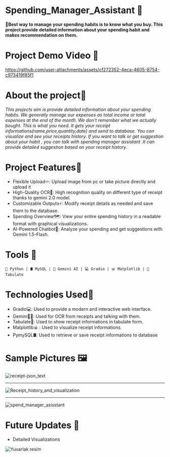 
# Spending_Manager_Assistant 🎉
 **📌Best way to manage your spending habits is to know what you buy. This project provide detailed information about your spending habit and makes recommendation on them.**

# Project Demo Video 🎥



https://github.com/user-attachments/assets/cf272352-4eca-4605-8754-c973419f85f1





 
# About the project🎯
*This projects aim is provide detailed information about  your spending habits.
We generally manage our expenses as total income or total expenses at the end of the month. We don't remember  what we actually bought. This is what you need.
It gets your receipt informations(name,price,quantity,date) and send to database. You can visualize and  see your receipts history.
If you want to talk or get suggestion about your habit , you can talk with spending  manager assistant .It can provide detailed suggestion based on your receipt history.*




#  Project Features🚀
*  Flexible Upload♾️: Upload image from pc or take picture directly and upload it
*  High-Quality OCR🔎: High recognition quality on different type of receipt thanks to gemini 2.0 model.
*  Customizable Outputs⚡: Modify receipt details as needed and save them to the database.
*  Spending Overview🗺️: View your entire spending history in a readable format with graphical visualizations.
*  AI-Powered Chatbot💪: Analyze your spending and get suggestions with Gemini 1.5-Flash.

# Tools 🧰

``🐍 Python | 🛢 MySQL | 🤖 Gemini AI | 💻 Gradio | 📊 Matplotlib | 🔢 Tabulate``


#  Technologies Used🔧


* Gradio💻: Used to provide a modern and interactive web interface.
* Gemini🔎🤖: Used for OCR from receipts and talking with them.
* Tabulate🔢: Used to show receipt informations in tabulate form.
* Matplotlib📊 : Used to visualize receipt informations.
* PymySQL🛢: Used to retrieve or  save receipt informations to database


# Sample Pictures 🖼️
![receipt-json_text](https://github.com/user-attachments/assets/9c9e80c3-8bc2-4a01-9f3a-d5a389aadf9d)

------------------------------------------------------------------------------------------------------

![Receipt_history_and_visualization](https://github.com/user-attachments/assets/8549d4a9-5b40-454a-a429-5605e92c780d)


------------------------------------------------------------------------------------------------------

![spend_manager_asisstant](https://github.com/user-attachments/assets/5758af65-c8cb-477d-af82-ef85ba1f8eb1)

# Future Updates 📢
* Detailed Visualizations
<img src="https://github.com/user-attachments/assets/32ef8c8f-9233-4bb9-b74b-1123a80ca675" style="border-radius: 50;" alt="Yuvarlak resim">

